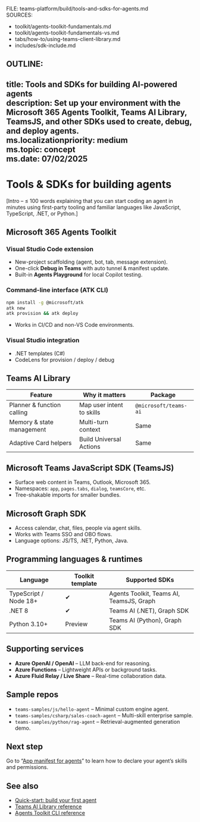 FILE: teams-platform/build/tools-and-sdks-for-agents.md  
SOURCES:  
- toolkit/agents-toolkit-fundamentals.md  
- toolkit/agents-toolkit-fundamentals-vs.md  
- tabs/how-to/using-teams-client-library.md  
- includes/sdk-include.md  

OUTLINE:
---
title: Tools and SDKs for building AI-powered agents  
description: Set up your environment with the Microsoft 365 Agents Toolkit, Teams AI Library, TeamsJS, and other SDKs used to create, debug, and deploy agents.  
ms.localizationpriority: medium  
ms.topic: concept  
ms.date: 07/02/2025  
---
# Tools & SDKs for building agents  
[Intro – ≤ 100 words explaining that you can start coding an agent in minutes using first-party tooling and familiar languages like JavaScript, TypeScript, .NET, or Python.]

## Microsoft 365 Agents Toolkit  
### Visual Studio Code extension  
- New-project scaffolding (agent, bot, tab, message extension).  
- One-click **Debug in Teams** with auto tunnel & manifest update.  
- Built-in **Agents Playground** for local Copilot testing.  

### Command-line interface (ATK CLI)  
```bash
npm install -g @microsoft/atk
atk new
atk provision && atk deploy
```  
- Works in CI/CD and non-VS Code environments.  

### Visual Studio integration  
- .NET templates (C#)  
- CodeLens for provision / deploy / debug  

## Teams AI Library  
| Feature | Why it matters | Package |  
|---------|----------------|---------|  
| Planner & function calling | Map user intent to skills | `@microsoft/teams-ai` |  
| Memory & state management | Multi-turn context | Same |  
| Adaptive Card helpers | Build Universal Actions | Same |

## Microsoft Teams JavaScript SDK (TeamsJS)  
- Surface web content in Teams, Outlook, Microsoft 365.  
- Namespaces: `app`, `pages.tabs`, `dialog`, `teamsCore`, etc.  
- Tree-shakable imports for smaller bundles.  

## Microsoft Graph SDK  
- Access calendar, chat, files, people via agent skills.  
- Works with Teams SSO and OBO flows.  
- Language options: JS/TS, .NET, Python, Java.

## Programming languages & runtimes  
| Language | Toolkit template | Supported SDKs |  
|----------|------------------|----------------|  
| TypeScript / Node 18+ | ✔ | Agents Toolkit, Teams AI, TeamsJS, Graph |  
| .NET 8 | ✔ | Teams AI (.NET), Graph SDK |  
| Python 3.10+ | Preview | Teams AI (Python), Graph SDK |

## Supporting services  
- **Azure OpenAI / OpenAI** – LLM back-end for reasoning.  
- **Azure Functions** – Lightweight APIs or background tasks.  
- **Azure Fluid Relay / Live Share** – Real-time collaboration data.  

## Sample repos  
- `teams-samples/js/hello-agent` – Minimal custom engine agent.  
- `teams-samples/csharp/sales-coach-agent` – Multi-skill enterprise sample.  
- `teams-samples/python/rag-agent` – Retrieval-augmented generation demo.  

## Next step  
Go to “[App manifest for agents](app-manifest-for-agents.md)” to learn how to declare your agent’s skills and permissions.

## See also  
- [Quick-start: build your first agent](../agents/get-started/quick-start-build-your-first-agent.md)  
- [Teams AI Library reference](https://aka.ms/teams-ai-lib)  
- [Agents Toolkit CLI reference](../toolkit/microsoft-365-agents-toolkit-cli.md)